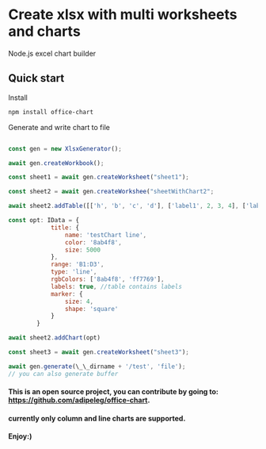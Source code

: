 # Create xlsx with multi worksheets and charts

Node.js excel chart builder

## Quick start

Install

```bash
npm install office-chart
```

Generate and write chart to file

```js

const gen = new XlsxGenerator();

await gen.createWorkbook();

const sheet1 = await gen.createWorksheet("sheet1");

const sheet2 = await gen.createWorkshee("sheetWithChart2";

await sheet2.addTable([['h', 'b', 'c', 'd'], ['label1', 2, 3, 4], ['label2', 5, 6, 7]]);

const opt: IData = {
            title: {
                name: 'testChart line',
                color: '8ab4f8',
                size: 5000
            },
            range: 'B1:D3',
            type: 'line',
            rgbColors: ['8ab4f8', 'ff7769'],
            labels: true, //table contains labels
            marker: {
                size: 4,
                shape: 'square'
            }
        }

await sheet2.addChart(opt)

const sheet3 = await gen.createWorksheet("sheet3");

await gen.generate(\_\_dirname + '/test', 'file');
// you can also generate buffer
```

#### This is an open source project, you can contribute by going to: https://github.com/adipeleg/office-chart.
#### currently only column and line charts are supported.
#### Enjoy:)
